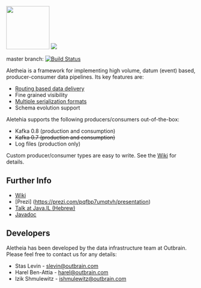 <img src="/logo/Aletheia-logo.png" height="115"></img>
![](https://github.com/outbrain/Aletheia/blob/master/logo/Aletheia.png)

master branch: [![Build Status](https://travis-ci.org/outbrain/Aletheia.svg?branch=master)](https://travis-ci.org/outbrain/Aletheia)

Aletheia is a framework for implementing high volume, datum (event) based, producer-consumer data pipelines. Its key features are:
 * [Routing based data delivery](https://github.com/outbrain/Aletheia/wiki/Routing)
 * Fine grained visibility
 * [Multiple serialization formats](https://github.com/outbrain/Aletheia/wiki/Serialization)
 * Schema evolution support

Aletehia supports the following producers/consumers out-of-the-box:
* Kafka 0.8 (production and consumption)
* ~~Kafka 0.7 (production and consumption)~~
* Log files (production only)

Custom producer/consumer types are easy to write. See the [Wiki](https://github.com/outbrain/Aletheia/wiki/Production-%26-Consumption-EndPoint-types) for details.

Further Info
------------

*  [Wiki](https://github.com/outbrain/Aletheia/wiki)
*  [Prezi] (https://prezi.com/pqfbp7umqtvh/presentation)
*  [Talk at Java.IL (Hebrew)](https://www.parleys.com/tutorial/aletheia-outbrains-data-pipeline-backbone)
*  [Javadoc](http://outbrain.github.io/Aletheia/)

Developers
----------

Aletheia has been developed by the data infrastructure team at Outbrain.   
Please feel free to contact us for any details:

* Stas Levin - <slevin@outbrain.com>
* Harel Ben-Attia - <harel@outbrain.com>
* Izik Shmulewitz - <ishmulewitz@outbrain.com>
